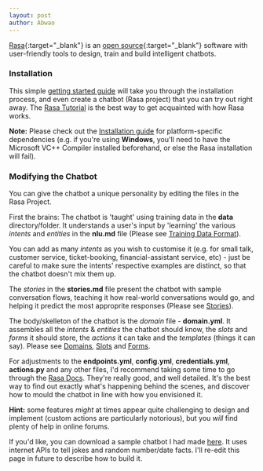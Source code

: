 ```yaml
---
layout: post
author: Abwao
---
```


[Rasa](https://rasa.com/){:target="_blank"} is an [open source](https://opensource.com/resources/what-open-source){:target="_blank"} software with user-friendly tools to design, train and build intelligent chatbots.

### Installation
This simple [getting started guide](https://rasa.com/docs/getting-started/) will take you through the installation process, and even create a chatbot (Rasa project) that you can try out right away. The [Rasa Tutorial](https://rasa.com/docs/rasa/user-guide/rasa-tutorial/) is the best way to get acquainted with how Rasa works. 

**Note:** Please check out the [Installation guide](https://rasa.com/docs/rasa/user-guide/installation/#installation-guide) for platform-specific dependencies (e.g. if you're using **Windows**, you'll need to have the Microsoft VC++ Compiler installed beforehand, or else the Rasa installation will fail).

### Modifying the Chatbot
You can give the chatbot a unique personality by editing the files in the Rasa Project.

First the brains: The chatbot is 'taught' using training data in the **data** directory/folder. It understands a user's input by 'learning' the various *intents* and *entities* in the **nlu.md** file (Please see [Training Data Format](https://rasa.com/docs/rasa/nlu/training-data-format/)). 

You can add as many *intents* as you wish to customise it (e.g. for small talk, customer service, ticket-booking, financial-assistant service, etc) - just be careful to make sure the intents' respective examples are distinct, so that the chatbot doesn't mix them up.

The *stories* in the **stories.md** file present the chatbot with sample conversation flows, teaching it how real-world conversations would go, and helping it predict the most approprite responses (Please see [Stories](https://rasa.com/docs/rasa/core/stories/)).

The body/skelleton of the chatbot is the *domain* file - **domain.yml**. It assembles all the *intents* & *entities* the chatbot should know, the *slots* and *forms* it should store, the *actions* it can take and the *templates* (things it can say). Please see [Domains](https://rasa.com/docs/rasa/core/domains/), [Slots](https://rasa.com/docs/rasa/core/slots/) and [Forms](https://rasa.com/docs/rasa/core/forms/). 

For adjustments to the **endpoints.yml**, **config.yml**, **credentials.yml**, **actions.py** and any other files, I'd recommend taking some time to go through the [Rasa Docs](https://rasa.com/docs/rasa/). They're really good, and well detailed. It's the best way to find out exactly what's happening behind the scenes, and discover how to mould the chatbot in line with how you envisioned it. 

**Hint:** some features *might* at times appear quite challenging to design and implement (custom actions are particularly notorious), but you *will* find plenty of help in online forums.

If you'd like, you can download a sample chatbot I had made [here](https://github.com/Tim-Abwao/rasa-chatbot). It uses internet APIs to tell jokes and random number/date facts. I'll re-edit this page in future to describe how to build it.
